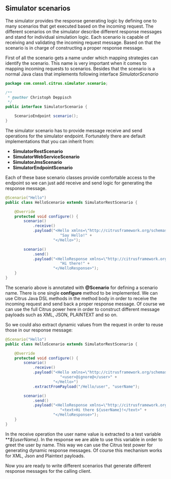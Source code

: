 ## Simulator scenarios

The simulator provides the response generating logic by defining one to many scenarios that get executed based on the incoming request. The different scenarios on the simulator 
describe different response messages and stand for individual simulation logic. Each scenario is capable of receiving and validating the incoming request message. Based on that the scenario 
is in charge of constructing a proper response message.
 
First of all the scenario gets a name under which mapping strategies can identify the scenario. This name is very important when it comes to mapping incoming requests to scenarios. Besides that
the scenario is a normal Java class that implements following interface *SimulatorScenario*

```java
package com.consol.citrus.simulator.scenario;

/**
 * @author Christoph Deppisch
 */
public interface SimulatorScenario {

    ScenarioEndpoint scenario();
}
```

The simulator scenario has to provide message receive and send operations for the simulator endpoint. Fortunately there are default implementations that you can inherit from:
 
* **SimulatorRestScenario** 
* **SimulatorWebServiceScenario** 
* **SimulatorJmsScenario** 
* **SimulatorEndpointScenario** 

Each of these base scenario classes provide comfortable access to the endpoint so we can just add receive and send logic for generating the response message.

```java
@Scenario("Hello")
public class HelloScenario extends SimulatorRestScenario {

    @Override
    protected void configure() {
        scenario()
            .receive()
            .payload("<Hello xmlns=\"http://citrusframework.org/schemas/hello\">" +
                        "Say Hello!" +
                     "</Hello>");

        scenario()
            .send()
            .payload("<HelloResponse xmlns=\"http://citrusframework.org/schemas/hello\">" +
                        "Hi there!" +
                     "</HelloResponse>");
    }
}
``` 

The scenario above is annotated with **@Scenario** for defining a scenario name. There is one single **configure** method to be implemented.
We can use Citrus Java DSL methods in the method body in order to receive the incoming request and send back a proper response message. Of course we can use the full Citrus power here
in order to construct different message payloads such as XML, JSON, PLAINTEXT and so on.

So we could also extract dynamic values from the request in order to reuse those in our response message:
 
```java
@Scenario("Hello")
public class HelloScenario extends SimulatorRestScenario {

    @Override
    protected void configure() {
        scenario()
            .receive()
            .payload("<Hello xmlns=\"http://citrusframework.org/schemas/hello\">" +
                        "<user>@ignore@</user>" +
                     "</Hello>")
            .extractFromPayload("/Hello/user", "userName");

        scenario()
            .send()
            .payload("<HelloResponse xmlns=\"http://citrusframework.org/schemas/hello\">" +
                        "<text>Hi there ${userName}!</text>" +
                     "</HelloResponse>");
    }
}
``` 

In the receive operation the user name value is extracted to a test variable ***${userName}*. In the response we are able to use this variable in order to greet the user by name. This way
we can use the Citrus test power for generating dynamic response messages. Of course this mechanism works for XML, Json and Plaintext payloads.

Now you are ready to write different scenarios that generate different response messages for the calling client.
